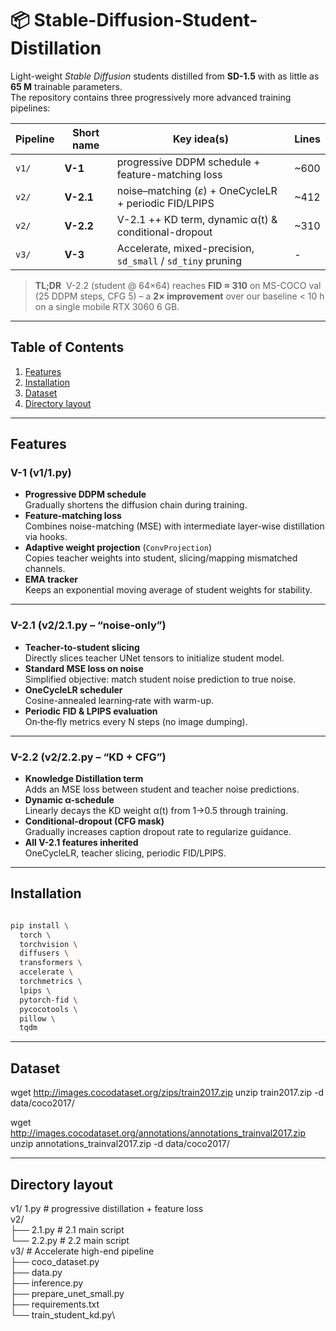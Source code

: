 # 📦 Stable-Diffusion-Student-Distillation

Light-weight *Stable Diffusion* students distilled from **SD-1.5** with as little as **65 M** trainable parameters.  
The repository contains three progressively more advanced training pipelines:

| Pipeline | Short name | Key idea(s) | Lines |
|----------|------------|-------------|-------|
| `v1/`    | **V-1**    | progressive DDPM schedule + feature-matching loss | ~600 |
| `v2/`    | **V-2.1**  | noise–matching (*ε*) + OneCycleLR + periodic FID/LPIPS | ~412 |
| `v2/`    | **V-2.2**  | V-2.1 ++ KD term, dynamic α(t) & conditional-dropout | ~310 |
| `v3/`    | **V-3**    | Accelerate, mixed-precision, `sd_small` / `sd_tiny` pruning | - |

> **TL;DR** &nbsp;V-2.2 (student @ 64×64) reaches **FID ≈ 310** on MS-COCO val (25 DDPM steps, CFG 5) – a **2× improvement** over our baseline &lt; 10 h on a single mobile RTX 3060 6 GB.

---

## Table of Contents
1. [Features](#features)
2. [Installation](#installation)
3. [Dataset](#dataset)
4. [Directory layout](#directory-layout)


---

## Features

### V-1 (v1/1.py)
- **Progressive DDPM schedule**  
  Gradually shortens the diffusion chain during training.
- **Feature-matching loss**  
  Combines noise-matching (MSE) with intermediate layer-wise distillation via hooks.
- **Adaptive weight projection** (`ConvProjection`)  
  Copies teacher weights into student, slicing/mapping mismatched channels.
- **EMA tracker**  
  Keeps an exponential moving average of student weights for stability.

---

### V-2.1 (v2/2.1.py – “noise-only”)
- **Teacher-to-student slicing**  
  Directly slices teacher UNet tensors to initialize student model.
- **Standard MSE loss on noise**  
  Simplified objective: match student noise prediction to true noise.
- **OneCycleLR scheduler**  
  Cosine-annealed learning‐rate with warm-up.
- **Periodic FID & LPIPS evaluation**  
  On‐the‐fly metrics every N steps (no image dumping).

---

### V-2.2 (v2/2.2.py – “KD + CFG”)
- **Knowledge Distillation term**  
  Adds an MSE loss between student and teacher noise predictions.
- **Dynamic α-schedule**  
  Linearly decays the KD weight α(t) from 1→0.5 through training.
- **Conditional-dropout (CFG mask)**  
  Gradually increases caption dropout rate to regularize guidance.
- **All V-2.1 features inherited**  
  OneCycleLR, teacher slicing, periodic FID/LPIPS.


---

## Installation
```bash

pip install \
  torch \
  torchvision \
  diffusers \
  transformers \
  accelerate \
  torchmetrics \
  lpips \
  pytorch-fid \
  pycocotools \
  pillow \
  tqdm
```

---

## Dataset
wget http://images.cocodataset.org/zips/train2017.zip
unzip train2017.zip -d data/coco2017/

wget http://images.cocodataset.org/annotations/annotations_trainval2017.zip
unzip annotations_trainval2017.zip -d data/coco2017/

---

## Directory layout
v1/  1.py                # progressive distillation + feature loss\
v2/\
 ├── 2.1.py    # 2.1 main script\
 └── 2.2.py    # 2.2 main script\
v3/ # Accelerate high-end pipeline\
├── coco_dataset.py\
├── data.py\
├── inference.py\
├── prepare_unet_small.py\
├── requirements.txt\
└── train_student_kd.py\
               


